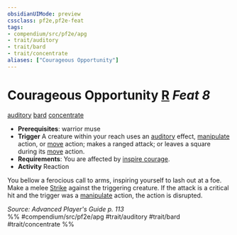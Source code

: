 ```yaml
---
obsidianUIMode: preview
cssclass: pf2e,pf2e-feat
tags:
- compendium/src/pf2e/apg
- trait/auditory
- trait/bard
- trait/concentrate
aliases: ["Courageous Opportunity"]
---
```

# Courageous Opportunity  [R](chapter-9-playing-the-game.md#Actions "Reaction") *Feat 8*  
[auditory](auditory.md "Auditory Effect Trait")  [bard](Reference/Rules/Traits/bard.md "Bard Class Trait")  [concentrate](concentrate.md "Concentrate Action & Ability Trait")  

- **Prerequisites**: warrior muse
- **Trigger** A creature within your reach uses an [auditory](auditory.md "Auditory Effect Trait") effect, [manipulate](manipulate.md "Manipulate General Trait") action, or [move](move.md "Move Combat Trait") action; makes a ranged attack; or leaves a square during its [move](move.md "Move Combat Trait") action.
- **Requirements**: You are affected by [inspire courage](inspire-courage.md).
- **Activity** Reaction

You bellow a ferocious call to arms, inspiring yourself to lash out at a foe. Make a melee [Strike](strike.md) against the triggering creature. If the attack is a critical hit and the trigger was a [manipulate](manipulate.md "Manipulate General Trait") action, the action is disrupted.

*Source: Advanced Player's Guide p. 113*  
%% #compendium/src/pf2e/apg #trait/auditory #trait/bard #trait/concentrate %%